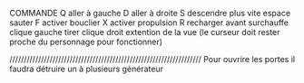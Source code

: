 COMMANDE
Q  aller à gauche
D  aller à droite
S  descendre plus vite
espace  sauter
F  activer bouclier
X  activer propulsion
R  recharger avant surchauffe
clique gauche  tirer
clique droit  extention de la vue (le curseur doit rester proche du personnage pour fonctionner)

///////////////////////////////////////////////////////////////////
Pour ouvrire les portes il faudra détruire un à plusieurs générateur

